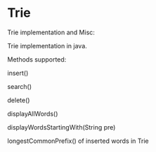 # Trie
Trie implementation and Misc:


Trie implementation in java.

Methods supported:

insert()

search()

delete()

displayAllWords()

displayWordsStartingWith(String pre)

longestCommonPrefix() of inserted words in Trie
